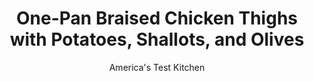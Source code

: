 ---
layout: ../../layouts/MarkdownPostLayout.astro
title: One-Pan Braised Chicken Thighs with Potatoes, Shallots, and Olives
author: America's Test Kitchen
pubDate: 2023-03-15
description: "This bold braise is sure to become a favorite in your regular repertoire."
image_url: https://res.cloudinary.com/hksqkdlah/image/upload/ar_1:1,c_fill,dpr_2.0,f_auto,fl_lossy.progressive.strip_profile,g_faces:auto,q_auto:low,w_344/SFS_OnePanBraisedChickenThighsPotatoesShallotsOlives-13_ihdidd
tags: ["Main Courses","Chicken"]
calories: 2888
protein: 45
carbohydrates: 37
fats: 
fiber: 5
ingredients: ["8 (5- to 7-ounce), bone-in chicken thighs, trimmed","1 teaspoon, table salt, divided","1/2 teaspoon, pepper","1 teaspoon, herbes de Provence","1 pound, small red potatoes, unpeeled, halved","5 , shallots, halved through root end","3 , garlic cloves, sliced thin","3/4 cup, chicken broth","1/3 cup, pitted kalamata olives, halved","1/4 cup, dry white wine","1/4 cup, oil-packed sun-dried tomatoes, chopped","3 sprigs, fresh thyme","1/4 cup, chopped fresh parsley",", Lemon wedges"]
serves: 4
time: "1 hour 50 minutes"
instructions: ["Adjust oven rack to middle position and heat oven to 350 degrees. Pat chicken dry with paper towels. Sprinkle all over with ½ teaspoon salt and pepper. Sprinkle undersides of thighs (sides without skin) with herbes de Provence.","Place chicken, skin side down, in cold 12-inch ovensafe nonstick skillet. Cook over medium-high heat until fat is rendered and skin is well browned, 8 to 11 minutes. Transfer chicken to plate, skin side up.","Pour off all but 2 tablespoons fat from skillet. Heat fat over medium heat until shimmering. Add potatoes, shallots, and remaining ½ teaspoon salt and cook until beginning to brown, about 5 minutes, stirring occasionally. Stir in garlic and cook until fragrant, about 30 seconds. Stir in broth, olives, wine, tomatoes, and thyme sprigs.","Return chicken to skillet, skin side up, along with any accumulated juices on plate and bring to boil. Transfer skillet to oven and cook, uncovered, until chicken registers at least 185 degrees, 30 to 35 minutes.","Transfer chicken to serving platter. Place skillet over high heat (skillet handle will be hot) and bring to boil. Cook until sauce is thick enough to coat back of spoon and potatoes are completely tender, about 7 minutes. Off heat, discard thyme sprigs and stir in parsley. Spoon sauce over chicken and serve with vegetables, passing lemon wedges separately."]
nutrition: ["1463 mg Potassium","519 mg Phosphorus","94 mg Calcium","5 mg Iron","99 mg Magnesium","971 mg Sodium","4 mg Zinc","42 g Fat","13 mg Niacin (B3)","18 g Monounsaturated","8 g Polyunsaturated","32 mg Vitamin C","234 mg Cholesterol","11 g Saturated","5 g Fiber","64 µg Folate (food)","8 g Sugars","75 µg Vitamin K","382 g Water","37 g Carbs","64 µg Folate equivalent (total)","45 g Protein","1 µg Vitamin B12","1 mg Vitamin B6","83 µg Vitamin A","722 kcal Energy","2888 calories"]
notes: "Use small red potatoes measuring 1 to 2 inches in diameter."
---